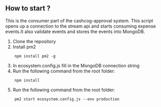## How to start ?

This is the consumer part of the cashcog-approval system. This script opens up a connection to the stream api and starts consuming expense events.It also validate events and stores the events into MongoDB.

1. Clone the repository
2. Install pm2
```
    npm install pm2 -g
```

3. In ecosystem.config.js fill in the MongoDB connection string
4. Run the following command from the root folder:
```
    npm install
```
5. Run the following command from the root folder:
```
    pm2 start ecosystem.config.js --env production